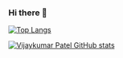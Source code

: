 ### Hi there 👋

<!--
**vijay-k-patel/vijay-k-patel** is a ✨ _special_ ✨ repository because its `README.md` (this file) appears on your GitHub profile.

Here are some ideas to get you started:

- 🔭 I’m currently working on ...
- 🌱 I’m currently learning ...
- 👯 I’m looking to collaborate on ...
- 🤔 I’m looking for help with ...
- 💬 Ask me about ...
- 📫 How to reach me: ...
- 😄 Pronouns: ...
- ⚡ Fun fact: ...
-->

[![Top Langs](https://github-readme-stats.vercel.app/api?username=vijay-k-patel&theme=algolia&show_icons=true)](https://github.com/vijay-k-patel)

[![Vijaykumar Patel GitHub stats](https://github-readme-stats.vercel.app/api/top-langs?username=vijay-k-patel&hide=html,scss,stylus,blade,jupyter%20notebook,python,css,shell,batchfile,dockerfile,typescript&theme=algolia&show_icons=true)](https://github.com/vijay-k-patel)
